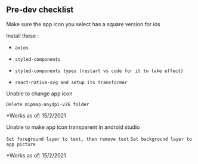 ## Pre-dev checklist
Make sure the app icon you select has a square version for ios

Install these :

- `axios`

- `styled-components`

- `styled-components types (restart vs code for it to take effect)`

- `react-native-svg and setup its transformer`


Unable to change app icon 

`Delete mipmap-anydpi-v26 folder`

*Works as of: 15/2/2021 

Unable to make app icon transparent in android studio

`Set foreground layer to text, then remove text`
`Set background layer to app picture`

*Works as of: 15/2/2021 

